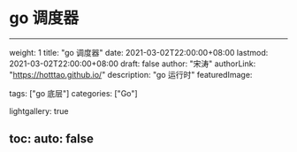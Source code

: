 # go 调度器

---
weight: 1
title: "go 调度器"
date: 2021-03-02T22:00:00+08:00
lastmod: 2021-03-02T22:00:00+08:00
draft: false
author: "宋涛"
authorLink: "https://hotttao.github.io/"
description: "go 运行时"
featuredImage: 

tags: ["go 底层"]
categories: ["Go"]

lightgallery: true

toc:
  auto: false
---

